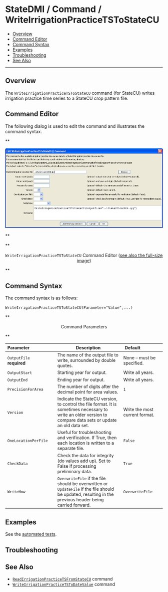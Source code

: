 # StateDMI / Command / WriteIrrigationPracticeTSToStateCU #

* [Overview](#overview)
* [Command Editor](#command-editor)
* [Command Syntax](#command-syntax)
* [Examples](#examples)
* [Troubleshooting](#troubleshooting)
* [See Also](#see-also)

-------------------------

## Overview ##

The `WriteIrrigationPracticeTSToStateCU` command (for StateCU)
writes irrigation practice time series to a StateCU crop pattern file.

## Command Editor ##

The following dialog is used to edit the command and illustrates the command syntax.

**<p style="text-align: center;">
![WriteIrrigationPracticeTSToStateCU](WriteIrrigationPracticeTSToStateCU.png)
</p>**

**<p style="text-align: center;">
`WriteIrrigationPracticeTSToStateCU` Command Editor (<a href="../WriteIrrigationPracticeTSToStateCU.png">see also the full-size image</a>)
</p>**

## Command Syntax ##

The command syntax is as follows:

```text
WriteIrrigationPracticeTSToStateCU(Parameter="Value",...)
```
**<p style="text-align: center;">
Command Parameters
</p>**

| **Parameter**&nbsp;&nbsp;&nbsp;&nbsp;&nbsp;&nbsp;&nbsp;&nbsp;&nbsp;&nbsp;&nbsp;&nbsp;&nbsp;&nbsp;&nbsp;&nbsp;&nbsp;&nbsp;&nbsp;&nbsp; | **Description** | **Default**&nbsp;&nbsp;&nbsp;&nbsp;&nbsp;&nbsp;&nbsp;&nbsp;&nbsp;&nbsp;&nbsp;&nbsp;&nbsp;&nbsp;&nbsp;&nbsp; |
| --------------|-----------------|----------------- |
| `OutputFile`<br>**required** | The name of the output file to write, surrounded by double quotes. | None – must be specified. |
| `OutputStart` | Starting year for output. | Write all years. |
| `OutputEnd` | Ending year for output. | Write all years. |
| `PrecisionForArea` | The number of digits after the decimal point for area values. | `1` |
| `Version` | Indicate the StateCU version, to control the file format.  It is sometimes necessary to write an older version to compare data sets or update an old data set. | Write the most current format. |
| `OneLocationPerFile` | Useful for troubleshooting and verification.  If True, then each location is written to a separate file. | `False` |
| `CheckData` | Check the data for integrity (do values add up).  Set to False if processing preliminary data. | `True` |
| `WriteHow` | `OverwriteFile` if the file should be overwritten or `UpdateFile` if the file should be updated, resulting in the previous header being carried forward. | `OverwriteFile` |

## Examples ##

See the [automated tests](https://github.com/OpenCDSS/cdss-app-statedmi-test/tree/master/test/regression/commands/WriteIrrigationPracticeTSToStateCU).

## Troubleshooting ##

## See Also ##

* [`ReadIrrigationPracticeTSFromStateCU`](../ReadIrrigationPracticeTSFromStateCU/ReadIrrigationPracticeTSFromStateCU.md) command
* [`WriteIrrigationPracticeTSToDateValue`](../WriteIrrigationPracticeTSToDateValue/WriteIrrigationPracticeTSToDateValue.md) command
